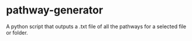 # pathway-generator
A python script that outputs a .txt file of all the pathways for a selected file or folder.
